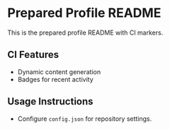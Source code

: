 # Prepared Profile README

This is the prepared profile README with CI markers.

## CI Features
- Dynamic content generation
- Badges for recent activity

## Usage Instructions
- Configure `config.json` for repository settings.